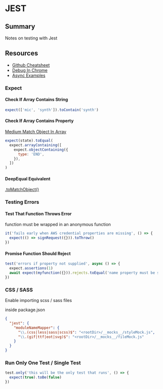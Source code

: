 # JEST

## Summary

Notes on testing with Jest

## Resources

- [Github Cheatsheet](https://github.com/sapegin/jest-cheat-sheet)
- [Debug In Chrome](https://jestjs.io/docs/en/troubleshooting)
- [Async Examples](https://github.com/facebook/jest/tree/master/examples/async)

### Expect

#### Check If Array Contains String

```javascript
expect(['mic', 'synth']).toContain('synth')
```

#### Check If Array Contains Property

[Medium Match Object In Array](https://medium.com/@andrei.pfeiffer/jest-matching-objects-in-array-50fe2f4d6b98)

```javascript
expect(state).toEqual(
  expect.arrayContaining([
    expect.objectContaining({
      type: 'END',
    }),
  ])
)
```

#### DeepEqual Equivalent

[.toMatchObject()](https://jestjs.io/docs/en/expect#tomatchobjectobject)

### Testing Errors

#### Test That Function Throws Error

function must be wrapped in an anonymous function

```javascript
it('fails early when AWS credential properties are missing', () => {
  expect(() => signRequest({})).toThrow()
})
```

#### Promise Function Should Reject

```javascript
test('errors if property not supplied', async () => {
  expect.assertions(1)
  await expect(myfunction({})).rejects.toEqual('name property must be supplied')
})
```

### CSS / SASS

Enable importing scss / sass files

inside package.json

```json
{
  "jest": {
    "moduleNameMapper": {
      "\\.(css|less|sass|scss)$": "<rootDir>/__mocks__/styleMock.js",
      "\\.(gif|ttf|eot|svg)$": "<rootDir>/__mocks__/fileMock.js"
    }
  }
}
```

### Run Only One Test / Single Test

```javascript
test.only('this will be the only test that runs', () => {
  expect(true).toBe(false)
})
```
